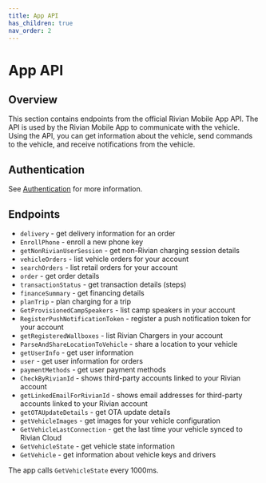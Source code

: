 ```yaml
---
title: App API
has_children: true
nav_order: 2
---
```


# App API

## Overview
This section contains endpoints from the official Rivian Mobile App API. The API is used by the Rivian Mobile App to communicate with the vehicle. Using the API, you can get information about the vehicle, send commands to the vehicle, and receive notifications from the vehicle.

## Authentication
See [Authentication](/app/authentication) for more information.


## Endpoints
- `delivery` - get delivery information for an order
- `EnrollPhone` - enroll a new phone key
- `getNonRivianUserSession` - get non-Rivian charging session details
- `vehicleOrders` - list vehicle orders for your account
- `searchOrders` - list retail orders for your account
- `order` - get order details
- `transactionStatus` - get transaction details (steps)
- `financeSummary` - get financing details
- `planTrip` - plan charging for a trip
- `GetProvisionedCampSpeakers` - list camp speakers in your account
- `RegisterPushNotificationToken` - register a push notification token for your account
- `getRegisteredWallboxes` - list Rivian Chargers in your account
- `ParseAndShareLocationToVehicle` - share a location to your vehicle
- `getUserInfo` - get user information
- `user` - get user information for orders
- `paymentMethods` - get user payment methods
- `CheckByRivianId` - shows third-party accounts linked to your Rivian account
- `getLinkedEmailForRivianId` - shows email addresses for third-party accounts linked to your Rivian account
- `getOTAUpdateDetails` - get OTA update details
- `getVehicleImages` - get images for your vehicle configuration
- `GetVehicleLastConnection` - get the last time your vehicle synced to Rivian Cloud
- `GetVehicleState` - get vehicle state information
- `GetVehicle` - get information about vehicle keys and drivers



The app calls `GetVehicleState` every 1000ms.